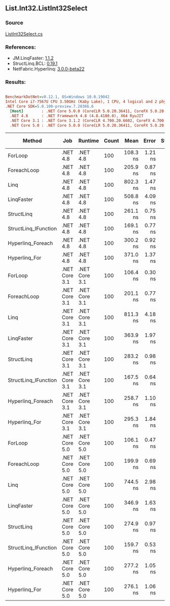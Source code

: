 ﻿## List.Int32.ListInt32Select

### Source
[ListInt32Select.cs](../LinqBenchmarks/List/Int32/ListInt32Select.cs)

### References:
- JM.LinqFaster: [1.1.2](https://www.nuget.org/packages/JM.LinqFaster/1.1.2)
- StructLinq.BCL: [0.19.1](https://www.nuget.org/packages/StructLinq.BCL/0.19.1)
- NetFabric.Hyperlinq: [3.0.0-beta22](https://www.nuget.org/packages/NetFabric.Hyperlinq/3.0.0-beta22)

### Results:
``` ini

BenchmarkDotNet=v0.12.1, OS=Windows 10.0.19042
Intel Core i7-7567U CPU 3.50GHz (Kaby Lake), 1 CPU, 4 logical and 2 physical cores
.NET Core SDK=5.0.100-preview.7.20366.6
  [Host]        : .NET Core 5.0.0 (CoreCLR 5.0.20.36411, CoreFX 5.0.20.36411), X64 RyuJIT
  .NET 4.8      : .NET Framework 4.8 (4.8.4180.0), X64 RyuJIT
  .NET Core 3.1 : .NET Core 3.1.2 (CoreCLR 4.700.20.6602, CoreFX 4.700.20.6702), X64 RyuJIT
  .NET Core 5.0 : .NET Core 5.0.0 (CoreCLR 5.0.20.36411, CoreFX 5.0.20.36411), X64 RyuJIT


```
|               Method |           Job |       Runtime | Count |     Mean |   Error |  StdDev | Ratio | RatioSD | Code Size |  Gen 0 | Gen 1 | Gen 2 | Allocated | CacheMisses/Op | BranchMispredictions/Op |
|--------------------- |-------------- |-------------- |------ |---------:|--------:|--------:|------:|--------:|----------:|-------:|------:|------:|----------:|---------------:|------------------------:|
|              ForLoop |      .NET 4.8 |      .NET 4.8 |   100 | 108.3 ns | 1.21 ns | 1.14 ns |  1.00 |    0.00 |     166 B |      - |     - |     - |         - |              0 |                       0 |
|          ForeachLoop |      .NET 4.8 |      .NET 4.8 |   100 | 205.9 ns | 0.87 ns | 0.82 ns |  1.90 |    0.02 |     174 B |      - |     - |     - |         - |              0 |                       0 |
|                 Linq |      .NET 4.8 |      .NET 4.8 |   100 | 802.3 ns | 1.47 ns | 1.30 ns |  7.42 |    0.07 |     900 B | 0.0381 |     - |     - |      80 B |              1 |                       1 |
|           LinqFaster |      .NET 4.8 |      .NET 4.8 |   100 | 508.8 ns | 4.09 ns | 3.41 ns |  4.70 |    0.06 |     616 B | 0.2213 |     - |     - |     465 B |              1 |                       1 |
|           StructLinq |      .NET 4.8 |      .NET 4.8 |   100 | 261.1 ns | 0.75 ns | 0.58 ns |  2.41 |    0.03 |     587 B |      - |     - |     - |         - |              0 |                       0 |
| StructLinq_IFunction |      .NET 4.8 |      .NET 4.8 |   100 | 169.1 ns | 0.77 ns | 0.72 ns |  1.56 |    0.02 |     589 B |      - |     - |     - |         - |              0 |                       0 |
|    Hyperlinq_Foreach |      .NET 4.8 |      .NET 4.8 |   100 | 300.2 ns | 0.92 ns | 0.77 ns |  2.78 |    0.03 |    1070 B |      - |     - |     - |         - |              0 |                       0 |
|        Hyperlinq_For |      .NET 4.8 |      .NET 4.8 |   100 | 371.0 ns | 1.37 ns | 1.14 ns |  3.43 |    0.04 |     927 B |      - |     - |     - |         - |              0 |                       0 |
|              ForLoop | .NET Core 3.1 | .NET Core 3.1 |   100 | 106.4 ns | 0.30 ns | 0.28 ns |  0.98 |    0.01 |      71 B |      - |     - |     - |         - |              0 |                       0 |
|          ForeachLoop | .NET Core 3.1 | .NET Core 3.1 |   100 | 201.1 ns | 0.77 ns | 0.72 ns |  1.86 |    0.02 |     173 B |      - |     - |     - |         - |              0 |                       0 |
|                 Linq | .NET Core 3.1 | .NET Core 3.1 |   100 | 811.3 ns | 4.18 ns | 3.91 ns |  7.49 |    0.07 |    1073 B | 0.0343 |     - |     - |      72 B |              1 |                       1 |
|           LinqFaster | .NET Core 3.1 | .NET Core 3.1 |   100 | 363.9 ns | 1.97 ns | 1.85 ns |  3.36 |    0.04 |     509 B | 0.2179 |     - |     - |     456 B |              1 |                       1 |
|           StructLinq | .NET Core 3.1 | .NET Core 3.1 |   100 | 283.2 ns | 0.98 ns | 0.91 ns |  2.62 |    0.03 |     541 B |      - |     - |     - |         - |              0 |                       0 |
| StructLinq_IFunction | .NET Core 3.1 | .NET Core 3.1 |   100 | 167.5 ns | 0.64 ns | 0.60 ns |  1.55 |    0.02 |     538 B |      - |     - |     - |         - |              0 |                       0 |
|    Hyperlinq_Foreach | .NET Core 3.1 | .NET Core 3.1 |   100 | 258.7 ns | 1.10 ns | 0.92 ns |  2.39 |    0.03 |     485 B |      - |     - |     - |         - |              0 |                       0 |
|        Hyperlinq_For | .NET Core 3.1 | .NET Core 3.1 |   100 | 295.3 ns | 1.84 ns | 1.64 ns |  2.73 |    0.03 |     460 B |      - |     - |     - |         - |              0 |                       0 |
|              ForLoop | .NET Core 5.0 | .NET Core 5.0 |   100 | 106.1 ns | 0.47 ns | 0.42 ns |  0.98 |    0.01 |      71 B |      - |     - |     - |         - |              0 |                       0 |
|          ForeachLoop | .NET Core 5.0 | .NET Core 5.0 |   100 | 199.9 ns | 0.69 ns | 0.61 ns |  1.85 |    0.02 |     163 B |      - |     - |     - |         - |              0 |                       0 |
|                 Linq | .NET Core 5.0 | .NET Core 5.0 |   100 | 744.5 ns | 2.98 ns | 2.49 ns |  6.88 |    0.08 |    1057 B | 0.0343 |     - |     - |      72 B |              1 |                       1 |
|           LinqFaster | .NET Core 5.0 | .NET Core 5.0 |   100 | 346.9 ns | 1.63 ns | 1.44 ns |  3.21 |    0.04 |     509 B | 0.2179 |     - |     - |     456 B |              1 |                       1 |
|           StructLinq | .NET Core 5.0 | .NET Core 5.0 |   100 | 274.9 ns | 0.97 ns | 0.86 ns |  2.54 |    0.03 |     511 B |      - |     - |     - |         - |              0 |                       0 |
| StructLinq_IFunction | .NET Core 5.0 | .NET Core 5.0 |   100 | 159.7 ns | 0.53 ns | 0.49 ns |  1.48 |    0.02 |     482 B |      - |     - |     - |         - |              0 |                       0 |
|    Hyperlinq_Foreach | .NET Core 5.0 | .NET Core 5.0 |   100 | 277.2 ns | 1.05 ns | 0.98 ns |  2.56 |    0.03 |     467 B |      - |     - |     - |         - |              0 |                       0 |
|        Hyperlinq_For | .NET Core 5.0 | .NET Core 5.0 |   100 | 276.1 ns | 1.06 ns | 0.83 ns |  2.55 |    0.02 |     439 B |      - |     - |     - |         - |              0 |                       0 |
